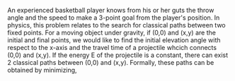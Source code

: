 
An experienced basketball player knows from his or her guts the throw angle and the speed to make a 3-point goal from the player's position. In physics, this problem relates to the search for classical paths between two fixed points. For a moving object under gravity, if (0,0) and (x,y) are the initial and final points, we would like to find the initial elevation angle with respect to the x-axis and the travel time of a projectile whcich connects (0,0) and (x,y). If the energy E of the projectile is a constant, there can exist 2 classical paths between (0,0) and (x,y). Formally, these paths can be obtained by minimizing,

